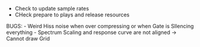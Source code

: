 - Check to update sample rates
- CHeck prepare to plays and release resources

BUGS: - Weird Hiss noise when over compressing or when Gate is SIlencing everything - Spectrum Scaling and response curve are not aligned -> Cannot draw Grid
